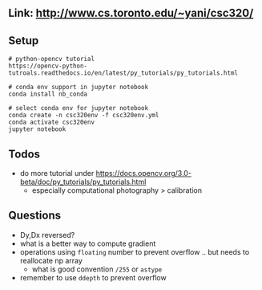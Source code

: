 
## Link: http://www.cs.toronto.edu/~yani/csc320/

## Setup

```
# python-opencv tutorial
https://opencv-python-tutroals.readthedocs.io/en/latest/py_tutorials/py_tutorials.html

# conda env support in jupyter notebook
conda install nb_conda

# select conda env for jupyter notebook
conda create -n csc320env -f csc320env.yml
conda activate csc320env
jupyter notebook
```


## Todos


+ do more tutorial under https://docs.opencv.org/3.0-beta/doc/py_tutorials/py_tutorials.html
    + especially computational photography > calibration 


## Questions

+ Dy,Dx reversed?
+ what is a better way to compute gradient
+ operations using `floating` number to prevent overflow .. but needs to reallocate np array 
    + what is good convention `/255` or `astype`
+ remember to use `ddepth` to prevent overflow